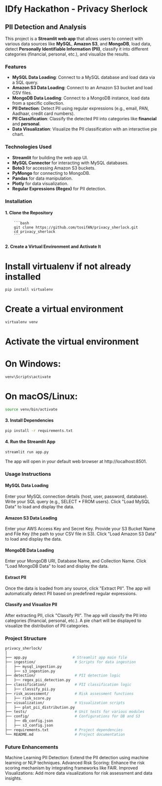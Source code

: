 # IDfy Hackathon - Privacy Sherlock

## PII Detection and Analysis

This project is a **Streamlit web app** that allows users to connect with various data sources like **MySQL**, **Amazon S3**, and **MongoDB**, load data, detect **Personally Identifiable Information (PII)**, classify it into different categories (financial, personal, etc.), and visualize the results.

### Features

- **MySQL Data Loading**: Connect to a MySQL database and load data via a SQL query.
- **Amazon S3 Data Loading**: Connect to an Amazon S3 bucket and load CSV files.
- **MongoDB Data Loading**: Connect to a MongoDB instance, load data from a specific collection.
- **PII Detection**: Detect PII using regular expressions (e.g., email, PAN, Aadhaar, credit card numbers).
- **PII Classification**: Classify the detected PII into categories like **financial** and **personal**.
- **Data Visualization**: Visualize the PII classification with an interactive pie chart.

### Technologies Used

- **Streamlit** for building the web app UI.
- **MySQL Connector** for interacting with MySQL databases.
- **Boto3** for accessing Amazon S3 buckets.
- **PyMongo** for connecting to MongoDB.
- **Pandas** for data manipulation.
- **Plotly** for data visualization.
- **Regular Expressions (Regex)** for PII detection.

### Installation

#### 1. Clone the Repository

        ```bash
        git clone https://github.com/tosifAN/privacy_sherlock.git
        cd privacy_sherlock
        ```

#### 2. Create a Virtual Environment and Activate It

# Install virtualenv if not already installed
```bash
pip install virtualenv
```

# Create a virtual environment
```bash
virtualenv venv
```

# Activate the virtual environment

# On Windows:
```bash
venv\Scripts\activate
```

# On macOS/Linux:
```bash
source venv/bin/activate
```

#### 3. Install Dependencies
 ```bash
 pip install -r requirements.txt
 ```

#### 4. Run the Streamlit App
``` bash
streamlit run app.py
```

The app will open in your default web browser at http://localhost:8501.

### Usage Instructions

#### MySQL Data Loading
Enter your MySQL connection details (host, user, password, database).
Write your SQL query (e.g., SELECT * FROM users).
Click "Load MySQL Data" to load and display the data.
#### Amazon S3 Data Loading
Enter your AWS Access Key and Secret Key.
Provide your S3 Bucket Name and File Key (the path to your CSV file in S3).
Click "Load Amazon S3 Data" to load and display the data.
#### MongoDB Data Loading
Enter your MongoDB URI, Database Name, and Collection Name.
Click "Load MongoDB Data" to load and display the data.
#### Extract PII
Once the data is loaded from any source, click "Extract PII".
The app will automatically detect PII based on predefined regular expressions.
#### Classify and Visualize PII
After extracting PII, click "Classify PII".
The app will classify the PII into categories (financial, personal, etc.).
A pie chart will be displayed to visualize the distribution of PII categories.

### Project Structure
```bash 
privacy_sherlock/
│
├── app.py                     # Streamlit app main file
├── ingestion/                  # Scripts for data ingestion
│   ├── mysql_ingestion.py
│   ├── s3_ingestion.py
├── detection/                  # PII detection logic
│   ├── regex_pii_detection.py
├── classification/             # PII classification logic
│   ├── classify_pii.py
├── risk_assessment/            # Risk assessment functions
│   ├── risk_score.py
├── visualization/              # Visualization scripts
│   ├── plot_pii_distribution.py
├── tests/                      # Unit tests for various modules
├── config/                     # Configurations for DB and S3
│   ├── db_config.json
│   ├── s3_config.json
├── requirements.txt            # Project dependencies
└── README.md                   # Project documentation

```

### Future Enhancements
Machine Learning PII Detection: Extend the PII detection using machine learning or NLP techniques.
Advanced Risk Scoring: Enhance the risk scoring mechanism by integrating frameworks like FAIR.
Improved Visualizations: Add more data visualizations for risk assessment and data insights.
